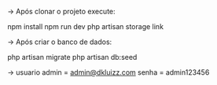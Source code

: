 -> Após clonar o projeto execute:

npm install
npm run dev
php artisan storage link

-> Após criar o banco de dados:

php artisan migrate
php artisan db:seed

-> usuario admin = admin@dkluizz.com
           senha = admin123456
          

